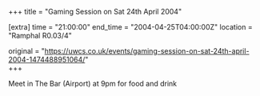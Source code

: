 +++
title = "Gaming Session on Sat 24th April 2004"

[extra]
time = "21:00:00"
end_time = "2004-04-25T04:00:00Z"
location = "Ramphal R0.03/4"

original = "https://uwcs.co.uk/events/gaming-session-on-sat-24th-april-2004-1474488951064/"    
+++

Meet in The Bar (Airport) at 9pm for food and drink

